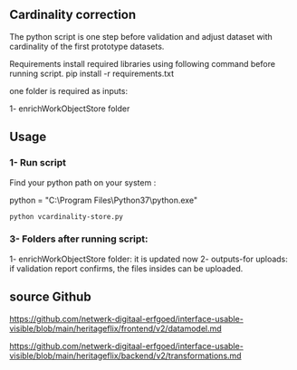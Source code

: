 ## Cardinality correction

The python script is one step before validation and adjust dataset with cardinality of the first prototype datasets.

Requirements install required libraries using following command before running script. pip install -r requirements.txt

one folder is required as inputs:

1- enrichWorkObjectStore folder

## Usage

### 1- Run script

Find your python path on your system :

python = "C:\Program Files\Python37\python.exe"

`python vcardinality-store.py`

### 3- Folders after running script:
1- enrichWorkObjectStore folder: it is updated now
2- outputs-for uploads: if validation report confirms, the files insides can be uploaded.




## source Github

https://github.com/netwerk-digitaal-erfgoed/interface-usable-visible/blob/main/heritageflix/frontend/v2/datamodel.md

https://github.com/netwerk-digitaal-erfgoed/interface-usable-visible/blob/main/heritageflix/backend/v2/transformations.md










